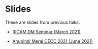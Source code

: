 # Slides

These are slides from previous talks.

- [RICAM DM Seminar (March 2021)](https://vishnupriya-anupindi.github.io/Slides/03_2021_seminar/index.html)


- [Anupindi Merai CECC 2021 (June 2021)](https://vishnupriya-anupindi.github.io/Slides/Anupindi_Merai_CECC_2021/index.html)
